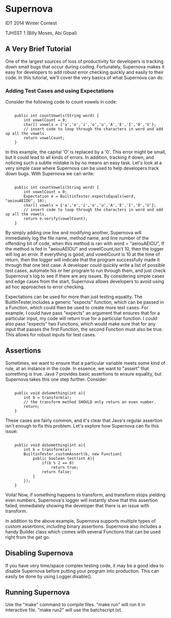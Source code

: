 Supernova
=========

IDT 2014 Winter Contest

TJHSST 1 (Billy Moses, Abi Gopal)

## A Very Brief Tutorial
One of the largest sources of loss of productivity for developers is tracking down small bugs that occur during coding. Fortunately, Supernova makes it easy for developers to add robust error checking quickly and easily to their code. In this tutorial, we'll cover the very basics of what Supernova can do.

### Adding Test Cases and using Expectations
Consider the following code to count vowels in code:
<pre><code>
	public int countVowels(String word) {
		int vowelCount = 0;
		char[] vowels = {'a','e','i','o','u','A','E','I','0','U'};
		// insert code to loop through the characters in word and add up all the vowels.
		return vowelCount; 			
	}
</code></pre>
In this example, the capital 'O' is replaced by a '0'. This error might be small, but it could lead to all kinds of errors. In addition, tracking it down, and noticing such a subtle mistake is by no means an easy task. Let's look at a very simple case where Supernova can be used to help developers track down bugs. With Supernova we can write:
<pre><code>
	public int countVowels(String word) {
		int vowelCount = 0;
		Expectation<Integer> e = BuiltinTester.expectsEquals(word, "aeiouAEIOU", 10);
		char[] vowels = {'a','e','i','o','u','A','E','I','0','U'};
		// insert code to loop through the characters in word and add up all the vowels.
		return e.verify(vowelCount);
	}
</code></pre>
By simply adding one line and modifying another, Supernova will immediately log the file name, method name, and line number of the offending bit of code, when this method is ran with word = "aeiouAEIOU", If the method is fed in "aeiouAEIOU" and vowelCount,isn't 10, then the logger will log an error. If everything is good, and vowelCount is 10 at the time of return, then the logger will indicate that the program successfully made it through that one test case.  A developer could quickly write a list of possible test cases, automate his or her program to run through them, and just check Supernova's log to see if there are any issues. By considering simple cases and edge cases from the start, Supernova allows developers to avoid using ad hoc approaches to error checking.

Expectations can be used for more than just testing equality. The BuiltinTester,includes a generic "expects" function, which can be passed in a Function, which could then be used to create more test cases. For example, I could have pass "expects" an argument that ensures that for a particular input, my code will return true for a particular function. I could also pass "expects" two Functions, which would make sure that for any input that passes the first Function, the second Function must also be true. This allows for robust inputs for test cases.

## Assertions
Sometimes, we want to ensure that a particular variable meets some kind of rule, at an instance in the code. In essence, we want to "assert" that something is true. Java 7 provides basic assertions to ensure equality, but Supernova takes this one step further. Consider:
<pre><code>
	public void doSomething(int a){
		int b = transform(a);
		// the transform method SHOULD only return an even number.	
		return;
	}
</code></pre>
These cases are fairly common, and it's clear that Java's regular assertion isn't enough to fix this problem. Let's explore how Supernova can fix this issue:
<pre><code>
	public void doSomething(int a){
		int b = transform(a);
		BuiltinTester.customAssert(b, new Function<Integer>{
			public boolean test(int A){
				if(b % 2 == 0)
					return true;
				return false;	
			}
		});
	}
</code></pre>
Voila! Now, if something happens to transform, and transform stops yielding even numbers, Supernova's logger will instantly show that this assertion failed, immediately showing the developer that there is an issue with transform. 

In addition to the above example, Supernova supports multiple types of custom assertions, including binary assertions. Supernova also includes a handy Builder class which comes with several Functions that can be used right from the get go.

## Disabling Supernova
If you have very time/space complex testing code, it may be a good idea to disable Supernova before putting your program into production. This can easily be done by using Logger.disable().

## Running Supernova
Use the "make" command to compile files.
"make run" will run it in interactive file.
"make run2" will use the batchscript.txt.
